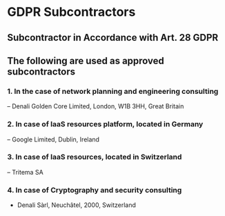 # GDPR Subcontractors

## Subcontractor in Accordance with Art. 28 GDPR

## The following are used as approved subcontractors

### 1. In the case of network planning and engineering consulting

 – Denali Golden Core Limited, London, W1B 3HH, Great Britain

### 2. In case of IaaS resources platform, located in Germany

 – Google Limited, Dublin, Ireland

### 3. In case of IaaS resources, located in Switzerland

 – Tritema SA

### 4. In case of Cryptography and security consulting

 - Denali Sàrl, Neuchâtel, 2000, Switzerland


